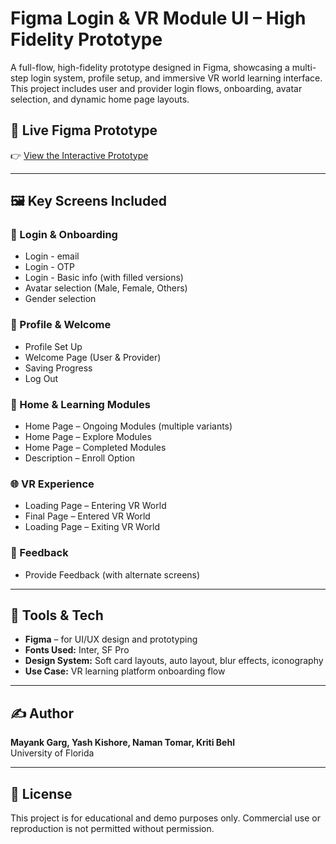 # Figma Login & VR Module UI – High Fidelity Prototype

A full-flow, high-fidelity prototype designed in Figma, showcasing a multi-step login system, profile setup, and immersive VR world learning interface. This project includes user and provider login flows, onboarding, avatar selection, and dynamic home page layouts.

## 🔗 Live Figma Prototype

👉 [View the Interactive Prototype](https://www.figma.com/proto/xnIL1J8u6xO5MxH921RQwq/High-Fidelity-Prototype?node-id=0-1&t=q4ARFxM1wUP6cnYX-1)

---

## 🖼️ Key Screens Included

### 🔐 Login & Onboarding
- Login - email
- Login - OTP
- Login - Basic info (with filled versions)
- Avatar selection (Male, Female, Others)
- Gender selection

### 👤 Profile & Welcome
- Profile Set Up
- Welcome Page (User & Provider)
- Saving Progress
- Log Out

### 🧠 Home & Learning Modules
- Home Page – Ongoing Modules (multiple variants)
- Home Page – Explore Modules
- Home Page – Completed Modules
- Description – Enroll Option

### 🌐 VR Experience
- Loading Page – Entering VR World
- Final Page – Entered VR World
- Loading Page – Exiting VR World

### 📝 Feedback
- Provide Feedback (with alternate screens)

---

## 🧰 Tools & Tech

- **Figma** – for UI/UX design and prototyping  
- **Fonts Used:** Inter, SF Pro  
- **Design System:** Soft card layouts, auto layout, blur effects, iconography  
- **Use Case:** VR learning platform onboarding flow

---

## ✍️ Author

**Mayank Garg, Yash Kishore, Naman Tomar, Kriti Behl**  
University of Florida  

---

## 📄 License

This project is for educational and demo purposes only. Commercial use or reproduction is not permitted without permission.
